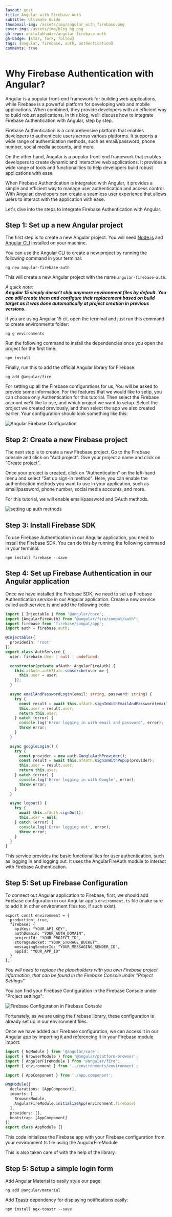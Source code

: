 ```yaml
---
layout: post
title: Angular with Firebase Auth
subtitle: Ultimate Guide
thumbnail-img: /assets/img/angular_with_firebase.png
cover-img: /assets/img/blog_bg.png
gh-repo: anitalakhadze/angular-firebase-auth
gh-badge: [star, fork, follow]
tags: [angular, firebase, auth, authentication]
comments: true
---
```


# Why Firebase Authentication with Angular?

Angular is a popular front-end framework for building web applications, while Firebase is a powerful platform for developing web and mobile applications. When combined, they provide developers with an efficient way to build robust applications. In this blog, we'll discuss how to integrate Firebase Authentication with Angular, step by step.

Firebase Authentication is a comprehensive platform that enables developers to authenticate users across various platforms. It supports a wide range of authentication methods, such as email/password, phone number, social media accounts, and more.

On the other hand, Angular is a popular front-end framework that enables developers to create dynamic and interactive web applications. It provides a wide range of tools and functionalities to help developers build robust applications with ease.

When Firebase Authentication is integrated with Angular, it provides a simple and efficient way to manage user authentication and access control. With Angular, developers can create a seamless user experience that allows users to interact with the application with ease.

Let's dive into the steps to integrate Firebase Authentication with Angular.

## Step 1: Set up a new Angular project

The first step is to create a new Angular project. You will need [Node.js](https://nodejs.org/en/download) and [Angular CLI](https://angular.io/cli) installed on your machine.

You can use the Angular CLI to create a new project by running the following command in your terminal:

```
ng new angular-firebase-auth
```

This will create a new Angular project with the name `angular-firebase-auth`.

*A quick note:*  
**_Angular 15 simply doesn't ship anymore environment files by default. You can still create them and configure their replacement based on build target as it was done automatically at project creation in previous versions._**

If you are using Angular 15 cli, open the terminal and just run this command to create environments folder: 

```
ng g environments
```

Run the following command to install the dependencies once you open the project for the first time: 

```
npm install
```

Finally, run this to add the official Angular library for Firebase: 

```
ng add @angular/fire
```

For setting up all the Firebase configurations for us, You will be asked to provide some information. For the features that we would like to setip, you can choose only Authentication for this tutorial. Then select the Firebase account we’d like to use, and which project we want to setup. Select the project we created previously, and then select the app we also created earlier. Your configuration should look something like this:

![Angular Firebase Configuration](https://storage.googleapis.com/anita-website-cdn/angular-firebase-auth-sh2.png)


## Step 2: Create a new Firebase project

The next step is to create a new Firebase project. Go to the Firebase console and click on "Add project". Give your project a name and click on "Create project".

Once your project is created, click on "Authentication" on the left-hand menu and select "Set up sign-in method". Here, you can enable the authentication methods you want to use in your application, such as email/password, phone number, social media accounts, and more.

For this tutorial, we will enable email/password and GAuth methods.

![setting up auth methods](https://storage.googleapis.com/anita-website-cdn/angular-firebase-auth-sh1.png)


## Step 3: Install Firebase SDK

To use Firebase Authentication in our Angular application, you need to install the Firebase SDK. You can do this by running the following command in your terminal:

```
npm install firebase --save
```

## Step 4: Set up Firebase Authentication in our Angular application

Once we have installed the Firebase SDK, we need to set up Firebase Authentication service in our Angular application. Create a new service called auth.service.ts and add the following code:

```typescript
import { Injectable } from '@angular/core';
import {AngularFireAuth} from "@angular/fire/compat/auth";
import firebase from 'firebase/compat/app';
import auth = firebase.auth;

@Injectable({
  providedIn: 'root'
})
export class AuthService {
  user: firebase.User | null | undefined;

  constructor(private afAuth: AngularFireAuth) {
    this.afAuth.authState.subscribe(user => {
      this.user = user;
    });
  }

  async emailAndPasswordLogin(email: string, password: string) {
    try {
      const result = await this.afAuth.signInWithEmailAndPassword(email, password);
      this.user = result.user;
      return this.user;
    } catch (error) {
      console.log('Error logging in with email and password', error);
      throw error;
    }
  }

  async googleLogin() {
    try {
      const provider = new auth.GoogleAuthProvider();
      const result = await this.afAuth.signInWithPopup(provider);
      this.user = result.user;
      return this.user;
    } catch (error) {
      console.log('Error logging in with Google', error);
      throw error;
    }
  }

  async logout() {
    try {
      await this.afAuth.signOut();
      this.user = null;
    } catch (error) {
      console.log('Error logging out', error);
      throw error;
    }
  }
}
```

This service provides the basic functionalities for user authentication, such as logging in and logging out. It uses the AngularFireAuth module to interact with Firebase Authentication.

## Step 5: Set up Firebase Configuration

To connect out Angular application to Firebase, first, we should add Firebase configuration in our Angular app's `environment.ts` file (make sure to add it in other environment files too, if such exist).

```
export const environment = {
  production: true,
  firebase: {
    apiKey: "YOUR_API_KEY",
    authDomain: "YOUR_AUTH_DOMAIN",
    projectId: "YOUR_PROJECT_ID",
    storageBucket: "YOUR_STORAGE_BUCKET",
    messagingSenderId: "YOUR_MESSAGING_SENDER_ID",
    appId: "YOUR_APP_ID"
  }
};
```

*You will need to replace the placeholders with you own Firebase project information, that can be found in the Firebase Console under "Project Settings"*

You can find your Firebase Configuration in the Firebase Console under "Project settings":

![Firebase Configuration in Firebase Console](https://storage.googleapis.com/anita-website-cdn/angular-firebase-auth-sh3.png)

Fortunately, as we are using the firebase library, these configuration is already set up in our environment files. 

Once we have added our Firebase configuration, we can access it in our Angular app by importing it and referencing it in your Firebase module import:

```typescript
import { NgModule } from '@angular/core';
import { BrowserModule } from '@angular/platform-browser';
import { AngularFireModule } from '@angular/fire';
import { environment } from '../environments/environment';

import { AppComponent } from './app.component';

@NgModule({
  declarations: [AppComponent],
  imports: [
    BrowserModule,
    AngularFireModule.initializeApp(environment.firebase)
  ],
  providers: [],
  bootstrap: [AppComponent]
})
export class AppModule {}
```

This code initializes the Firebase app with your Firebase configuration from your environment.ts file using the AngularFireModule.

This is also taken care of with the help of the library. 


## Step 5: Setup a simple login form

Add Angular Material to easily style our page:

```
ng add @angular/material
```

Add [Toastr](https://www.npmjs.com/package/ngx-toastr) dependency for displaying notifications easily:

```
npm install ngx-toastr --save
```




